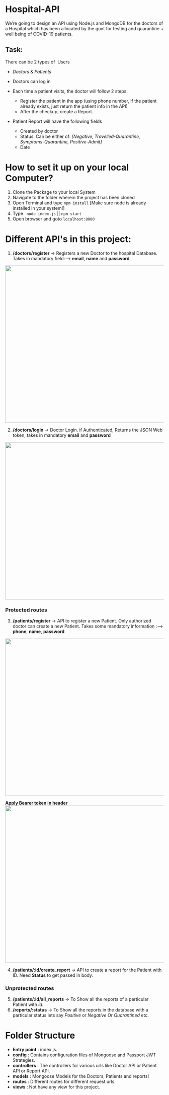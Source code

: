 # Hospital-API

We’re going to design an API using Node.js and MongoDB for the doctors of a Hospital which has been allocated by the govt for testing and quarantine + well being of COVID-19 patients.

## Task:
There can be 2 types of ​ Users
- *Doctors* & *Patients*

- Doctors can log in

- Each time a patient visits, the doctor will follow 2 steps:
    - Register​ the patient in the app (using phone number, if the patient already exists, just return the patient info in the API)
    - After the checkup, create a ​Report.
- Patient Report will have the following fields
    - Created by doctor
    - Status: Can be either of: *[Negative, Travelled-Quarantine, Symptoms-Quarantine, Positive-Admit]*
    - Date


# How to set it up on your local Computer?

1. Clone the Package to your local System
2. Navigate to the folder wherein the project has been cloned
3. Open Terminal and type `npm install` [Make sure node is already installed in your system!]
4. Type ` node index.js` || `npm start`
5. Open browser and goto `localhost:8000`

# Different API's in this project:
1) **/doctors/register** → Registers a new Doctor to the hospital Database. Takes in mandatory field:--> **email**, **name** and **password**

<img src="https://user-images.githubusercontent.com/25504941/87380540-4f165100-c5b0-11ea-87a7-5f40a024e663.png" width=800 height=500/>

2) **/doctors/login** → Doctor Login. if Authenticated, Returns the JSON Web token, takes in mandatory **email** and **password**

<img src="https://user-images.githubusercontent.com/25504941/87380542-50e01480-c5b0-11ea-802b-80c152b4c252.png" width=800 height=500/>


### Protected routes
3) **/patients/register** → API to register a new Patient. Only authorized doctor can create a new Patient. Takes some mandatory information :--> **phone**, **name**, **password**

<img src="https://user-images.githubusercontent.com/25504941/87380547-52a9d800-c5b0-11ea-9c03-593b4fda9cf1.png" width=800 height=500/>

**Apply Bearer token in header**
<img src="https://user-images.githubusercontent.com/25504941/87380544-52114180-c5b0-11ea-94c4-179e7c16c352.png" width=800 height=500/>

4) **/patients/:id/create_report** → API to create a report for the Patient with ID. Need **Status** to get passed in body.

### Unprotected routes
5) **/patients/:id/all_reports** → To Show all the reports of a particular Patient with *id*.
6) **/reports/:status** → To Show all the reports in the database with a particular status lets say *Positive* or *Negative* Or *Quarantined* etc.

# Folder Structure
- **Entry point** : index.js.
- **config** : Contains configuration files of Mongoose and Passport JWT Strategies.
- **controllers** : The controllers for various urls like Doctor API or Patient API or Report API.
- **models** : Mongoose Models for the Doctors, Patients and reports!
- **routes** : Different routes for different request urls.
- **views** : Not have any view for this project.